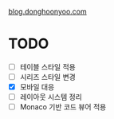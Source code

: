 [blog.donghoonyoo.com](https://blog.donghoonyoo.com)

# TODO

- [ ] 테이블 스타일 적용
- [ ] 시리즈 스타일 변경
- [x] 모바일 대응
- [ ] 레이아웃 시스템 정리
- [ ] Monaco 기반 코드 뷰어 적용
